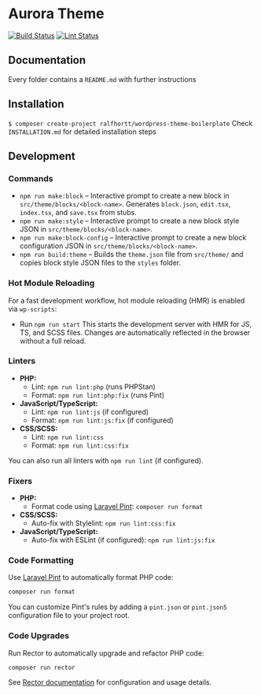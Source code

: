 # Aurora Theme

[![Build Status](https://github.com/ralfhortt/wordpress-theme-boilerplate/actions/workflows/php.yml/badge.svg)](https://github.com/ralfhortt/wordpress-theme-boilerplate/actions/workflows/php.yml)
[![Lint Status](https://github.com/ralfhortt/wordpress-theme-boilerplate/actions/workflows/lint.yml/badge.svg)](https://github.com/ralfhortt/wordpress-theme-boilerplate/actions/workflows/lint.yml)

## Documentation

Every folder contains a `README.md` with further instructions

## Installation

`$ composer create-project ralfhortt/wordpress-theme-boilerplate`
Check `INSTALLATION.md` for detailed installation steps

## Development

### Commands

-   `npm run make:block` – Interactive prompt to create a new block in `src/theme/blocks/<block-name>`. Generates `block.json`, `edit.tsx`, `index.tsx`, and `save.tsx` from stubs.
-   `npm run make:style` – Interactive prompt to create a new block style JSON in `src/theme/blocks/<block-name>`.
-   `npm run make:block-config` – Interactive prompt to create a new block configuration JSON in `src/theme/blocks/<block-name>`.
-   `npm run build:theme` – Builds the `theme.json` file from `src/theme/` and copies block style JSON files to the `styles` folder.

### Hot Module Reloading

For a fast development workflow, hot module reloading (HMR) is enabled via `wp-scripts`:

-   Run `npm run start`
    This starts the development server with HMR for JS, TS, and SCSS files. Changes are automatically reflected in the browser without a full reload.

### Linters

-   **PHP:**
    -   Lint: `npm run lint:php` (runs PHPStan)
    -   Format: `npm run lint:php:fix` (runs Pint)
-   **JavaScript/TypeScript:**
    -   Lint: `npm run lint:js` (if configured)
    -   Format: `npm run lint:js:fix` (if configured)
-   **CSS/SCSS:**
    -   Lint: `npm run lint:css`
    -   Format: `npm run lint:css:fix`

You can also run all linters with `npm run lint` (if configured).

### Fixers

-   **PHP:**
    -   Format code using [Laravel Pint](https://laravel.com/docs/10.x/pint):
        `composer run format`
-   **CSS/SCSS:**
    -   Auto-fix with Stylelint:
        `npm run lint:css:fix`
-   **JavaScript/TypeScript:**
    -   Auto-fix with ESLint (if configured):
        `npm run lint:js:fix`

### Code Formatting

Use [Laravel Pint](https://laravel.com/docs/10.x/pint) to automatically format PHP code:

```sh
composer run format
```

You can customize Pint's rules by adding a `pint.json` or `pint.json5` configuration file to your project root.

### Code Upgrades

Run Rector to automatically upgrade and refactor PHP code:

```sh
composer run rector
```

See [Rector documentation](https://getrector.com/docs/) for configuration and usage details.
